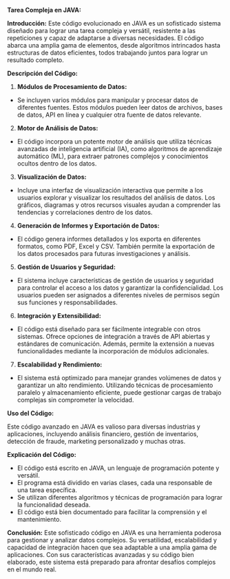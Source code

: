 **Tarea Compleja en JAVA:**

**Introducción:**
Este código evolucionado en JAVA es un sofisticado sistema diseñado para lograr una tarea compleja y versátil, resistente a las repeticiones y capaz de adaptarse a diversas necesidades. El código abarca una amplia gama de elementos, desde algoritmos intrincados hasta estructuras de datos eficientes, todos trabajando juntos para lograr un resultado completo.

**Descripción del Código:**

1. **Módulos de Procesamiento de Datos:**
- Se incluyen varios módulos para manipular y procesar datos de diferentes fuentes. Estos módulos pueden leer datos de archivos, bases de datos, API en línea y cualquier otra fuente de datos relevante.

2. **Motor de Análisis de Datos:**
- El código incorpora un potente motor de análisis que utiliza técnicas avanzadas de inteligencia artificial (IA), como algoritmos de aprendizaje automático (ML), para extraer patrones complejos y conocimientos ocultos dentro de los datos.

3. **Visualización de Datos:**
- Incluye una interfaz de visualización interactiva que permite a los usuarios explorar y visualizar los resultados del análisis de datos. Los gráficos, diagramas y otros recursos visuales ayudan a comprender las tendencias y correlaciones dentro de los datos.

4. **Generación de Informes y Exportación de Datos:**
- El código genera informes detallados y los exporta en diferentes formatos, como PDF, Excel y CSV. También permite la exportación de los datos procesados para futuras investigaciones y análisis.

5. **Gestión de Usuarios y Seguridad:**
- El sistema incluye características de gestión de usuarios y seguridad para controlar el acceso a los datos y garantizar la confidencialidad. Los usuarios pueden ser asignados a diferentes niveles de permisos según sus funciones y responsabilidades.

6. **Integración y Extensibilidad:**
- El código está diseñado para ser fácilmente integrable con otros sistemas. Ofrece opciones de integración a través de API abiertas y estándares de comunicación. Además, permite la extensión a nuevas funcionalidades mediante la incorporación de módulos adicionales.

7. **Escalabilidad y Rendimiento:**
- El sistema está optimizado para manejar grandes volúmenes de datos y garantizar un alto rendimiento. Utilizando técnicas de procesamiento paralelo y almacenamiento eficiente, puede gestionar cargas de trabajo complejas sin comprometer la velocidad.

**Uso del Código:**

Este código avanzado en JAVA es valioso para diversas industrias y aplicaciones, incluyendo análisis financiero, gestión de inventarios, detección de fraude, marketing personalizado y muchas otras.

**Explicación del Código:**

- El código está escrito en JAVA, un lenguaje de programación potente y versátil.
- El programa está dividido en varias clases, cada una responsable de una tarea específica.
- Se utilizan diferentes algoritmos y técnicas de programación para lograr la funcionalidad deseada.
- El código está bien documentado para facilitar la comprensión y el mantenimiento.

**Conclusión:**
Este sofisticado código en JAVA es una herramienta poderosa para gestionar y analizar datos complejos. Su versatilidad, escalabilidad y capacidad de integración hacen que sea adaptable a una amplia gama de aplicaciones. Con sus características avanzadas y su código bien elaborado, este sistema está preparado para afrontar desafíos complejos en el mundo real.